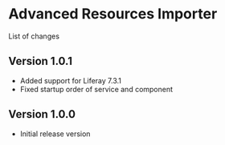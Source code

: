 Advanced Resources Importer
===========================

List of changes

Version 1.0.1
-------------
* Added support for Liferay 7.3.1
* Fixed startup order of service and component

Version 1.0.0
-------------
* Initial release version